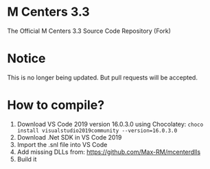 # M Centers 3.3
The Official M Centers 3.3 Source Code Repository (Fork)

# Notice
This is no longer being updated. But pull requests will be accepted.

# How to compile?
1.  Download VS Code 2019 version 16.0.3.0 using Chocolatey: `choco install visualstudio2019community --version=16.0.3.0`
2. Download .Net SDK in VS Code 2019
3. Import the .snl file into VS Code
4. Add missing DLLs from: https://github.com/Max-RM/mcenterdlls
5. Build it
